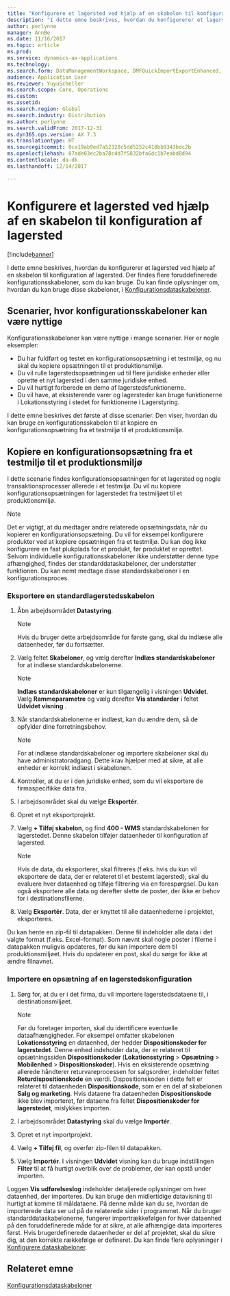 ```yaml
---
title: "Konfigurere et lagersted ved hjælp af en skabelon til konfiguration af lagersted"
description: "I dette emne beskrives, hvordan du konfigurerer et lagersted ved hjælp af en skabelon til konfiguration af lagersted."
author: perlynne
manager: AnnBe
ms.date: 11/16/2017
ms.topic: article
ms.prod: 
ms.service: dynamics-ax-applications
ms.technology: 
ms.search.form: DataManagementWorkspace, DMFQuickImportExportEnhanced, DMFDefinitionGroupTemplate, DMFEntityTemplateDefinitionLoadDialog
audience: Application User
ms.reviewer: YuyuScheller
ms.search.scope: Core, Operations
ms.custom: 
ms.assetid: 
ms.search.region: Global
ms.search.industry: Distribution
ms.author: perlynne
ms.search.validFrom: 2017-12-31
ms.dyn365.ops.version: AX 7.3
ms.translationtype: HT
ms.sourcegitcommit: 0ca19ab9ed7a52328c5dd5252c418bb9343bdc2b
ms.openlocfilehash: 87ade03ec2ba78c4d7f5832bfa6dc1b7eabd8d94
ms.contentlocale: da-dk
ms.lasthandoff: 12/14/2017

---
```


# <a name="set-up-a-warehouse-by-using-a-warehouse-configuration-template"></a>Konfigurere et lagersted ved hjælp af en skabelon til konfiguration af lagersted

[!include[banner](../includes/banner.md)]

I dette emne beskrives, hvordan du konfigurerer et lagersted ved hjælp af en skabelon til konfiguration af lagersted. Der findes flere foruddefinerede konfigurationsskabeloner, som du kan bruge. Du kan finde oplysninger om, hvordan du kan bruge disse skabeloner, i [Konfigurationsdataskabeloner](../../dev-itpro/data-entities/configuration-data-templates.md).

## <a name="scenarios-where-configuration-templates-can-be-helpful"></a>Scenarier, hvor konfigurationsskabeloner kan være nyttige

Konfigurationsskabeloner kan være nyttige i mange scenarier. Her er nogle eksempler:

- Du har fuldført og testet en konfigurationsopsætning i et testmiljø, og nu skal du kopiere opsætningen til et produktionsmiljø.
- Du vil rulle lagerstedsopsætningen ud til flere juridiske enheder eller oprette et nyt lagersted i den samme juridiske enhed.
- Du vil hurtigt forberede en demo af lagerstedsfunktionerne.
- Du vil have, at eksisterende varer og lagersteder kan bruge funktionerne i Lokationsstyring i stedet for funktionerne i Lagerstyring.

I dette emne beskrives det første af disse scenarier. Den viser, hvordan du kan bruge en konfigurationsskabelon til at kopiere en konfigurationsopsætning fra et testmiljø til et produktionsmiljø.

## <a name="copy-a-configuration-setup-from-a-test-environment-to-a-production-environment"></a>Kopiere en konfigurationsopsætning fra et testmiljø til et produktionsmiljø

I dette scenarie findes konfigurationsopsætningen for et lagersted og nogle transaktionsprocesser allerede i et testmiljø. Du vil nu kopiere konfigurationsopsætningen for lagerstedet fra testmiljøet til et produktionsmiljø.

> [!NOTE]
> Det er vigtigt, at du medtager andre relaterede opsætningsdata, når du kopierer en konfigurationsopsætning. Du vil for eksempel konfigurere produkter ved at kopiere opsætningen fra et testmiljø. Du kan dog ikke konfigurere en fast plukplads for et produkt, før produktet er oprettet. Selvom individuelle konfigurationsskabeloner ikke understøtter denne type afhængighed, findes der standarddataskabeloner, der understøtter funktionen. Du kan nemt medtage disse standardskabeloner i en konfigurationsproces.

### <a name="export-a-default-warehouse-template"></a>Eksportere en standardlagerstedsskabelon 

1. Åbn arbejdsområdet **Datastyring**.

    > [!NOTE]
    > Hvis du bruger dette arbejdsområde for første gang, skal du indlæse alle dataenheder, før du fortsætter.

2. Vælg feltet **Skabeloner**, og vælg derefter **Indlæs standardskabeloner** for at indlæse standardskabelonerne.

    > [!NOTE]
    > **Indlæs standardskabeloner** er kun tilgængelig i visningen **Udvidet**. Vælg **Rammeparametre** og vælg derefter **Vis standarder** i feltet **Udvidet visning** .

3. Når standardskabelonerne er indlæst, kan du ændre dem, så de opfylder dine forretningsbehov.

    > [!NOTE]
    > For at indlæse standardskabeloner og importere skabeloner skal du have administratoradgang. Dette krav hjælper med at sikre, at alle enheder er korrekt indlæst i skabelonen.

4. Kontroller, at du er i den juridiske enhed, som du vil eksportere de firmaspecifikke data fra.
5. I arbejdsområdet skal du vælge **Eksportér**.
6. Opret et nyt eksportprojekt.
7. Vælg **+ Tilføj skabelon**, og find **400 - WMS** standardskabelonen for lagerstedet. Denne skabelon tilføjer dataenheder til konfiguration af lagersted.

    > [!NOTE]
    > Hvis de data, du eksporterer, skal filtreres (f.eks. hvis du kun vil eksportere de data, der er relateret til et bestemt lagersted), skal du evaluere hver dataenhed og tilføje filtrering via en forespørgsel. Du kan også eksportere alle data og derefter slette de poster, der ikke er behov for i destinationsfilerne.

8. Vælg **Eksportér**. Data, der er knyttet til alle dataenhederne i projektet, eksporteres.

Du kan hente en zip-fil til datapakken. Denne fil indeholder alle data i det valgte format (f.eks. Excel-format). Som nævnt skal nogle poster i filerne i datapakken muligvis opdateres, før du kan importere dem til produktionsmiljøet. Hvis du opdaterer en post, skal du sørge for ikke at ændre filnavnet.

### <a name="import-a-warehouse-configuration-setup"></a>Importere en opsætning af en lagerstedskonfiguration

1. Sørg for, at du er i det firma, du vil importere lagerstedsdataene til, i destinationsmiljøet.

    > [!NOTE]
    > Før du foretager importen, skal du identificere eventuelle dataafhængigheder. For eksempel omfatter skabelonen **Lokationsstyring** en dataenhed, der hedder **Dispositionskoder for lagerstedet**. Denne enhed indeholder data, der er relateret til opsætningssiden **Dispositionskoder** (**Lokationsstyring** > **Opsætning** > **Mobilenhed** > **Dispositionskoder**). Hvis en eksisterende opsætning allerede håndterer returvareprocessen for salgsordrer, indeholder feltet **Returdispositionskode** en værdi. Dispositionskoden i dette felt er relateret til dataenheden **Dispositionskode**, som er en del af skabelonen **Salg og marketing**. Hvis dataene fra dataenheden **Dispositionskode** ikke blev importeret, før dataene fra feltet **Dispositionskoder for lagerstedet**, mislykkes importen.

2. I arbejdsområdet **Datastyring** skal du vælge **Importér**.
3. Opret et nyt importprojekt.
4. Vælg **+ Tilføj fil**, og overfør zip-filen til datapakken.
5. Vælg **Importér**. I visningen **Udvidet** visning kan du bruge indstillingen **Filter** til at få hurtigt overblik over de problemer, der kan opstå under importen.

Loggen **Vis udførelseslog** indeholder detaljerede oplysninger om hver dataenhed, der importeres. Du kan bruge den midlertidige datavisning til hurtigt at komme til måldataene. På denne måde kan du se, hvordan de importerede data ser ud på de relaterede sider i programmet. Når du bruger standarddataskabelonerne, fungerer importrækkefølgen for hver dataenhed på den foruddefinerede måde for at sikre, at alle afhængige data importeres først. Hvis brugerdefinerede dataenheder er del af projektet, skal du sikre dig, at den korrekte rækkefølge er defineret. Du kan finde flere oplysninger i [Konfigurere dataskabeloner](../../dev-itpro/data-entities/configuration-data-templates.md).

## <a name="related-topic"></a>Relateret emne

[Konfigurationsdataskabeloner](../../dev-itpro/data-entities/configuration-data-templates.md)

